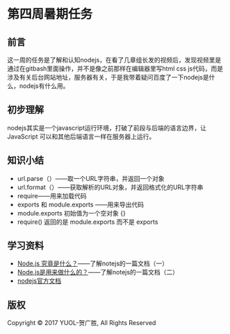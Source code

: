 # 第四周暑期任务
## 前言
这一周的任务是了解和认知nodejs，在看了几章组长发的视频后，发现视频里是通过在gitbash里面操作，并不是像之前那样在编辑器里写html css js代码，而是涉及有关后台网站地址，服务器有关，于是我带着疑问百度了一下nodejs是什么，nodejs有什么用。
## 初步理解
nodejs其实是一个javascript运行环境，打破了前段与后端的语言边界，让JavaScript 可以和其他后端语言一样在服务器上运行。

## 知识小结
- url.parse（）——取一个URL字符串，并返回一个对象
- url.format（）——获取解析的URL对象，并返回格式化的URL字符串
- require——用来加载代码
- exports 和 module.exports ——用来导出代码
- module.exports 初始值为一个空对象 {}
- require() 返回的是 module.exports 而不是 exports

## 学习资料
- [Node.js 究竟是什么？](https://www.ibm.com/developerworks/cn/opensource/os-nodejs/)——了解notejs的一篇文档（一）
- [Node.js是用来做什么的？](http://note.youdao.com/)——了解notejs的一篇文档（二）
- [nodejs官方文档](http://nodejs.cn/api/)

## 版权
Copyright © 2017 YUOL-贺广胜, All Rights Reserved
